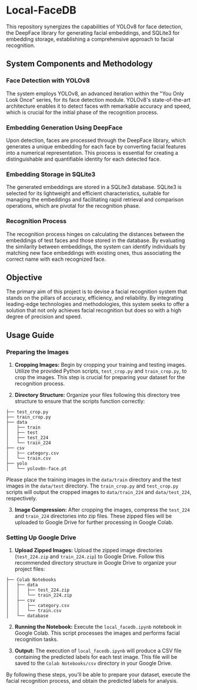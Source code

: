 # Local-FaceDB
This repository synergizes the capabilities of YOLOv8 for face detection, the DeepFace library for generating facial embeddings, and SQLite3 for embedding storage, establishing a comprehensive approach to facial recognition.

## System Components and Methodology

### Face Detection with YOLOv8

The system employs YOLOv8, an advanced iteration within the "You Only Look Once" series, for its face detection module. YOLOv8's state-of-the-art architecture enables it to detect faces with remarkable accuracy and speed, which is crucial for the initial phase of the recognition process.

### Embedding Generation Using DeepFace

Upon detection, faces are processed through the DeepFace library, which generates a unique embedding for each face by converting facial features into a numerical representation. This process is essential for creating a distinguishable and quantifiable identity for each detected face.

### Embedding Storage in SQLite3

The generated embeddings are stored in a SQLite3 database. SQLite3 is selected for its lightweight and efficient characteristics, suitable for managing the embeddings and facilitating rapid retrieval and comparison operations, which are pivotal for the recognition phase.

### Recognition Process

The recognition process hinges on calculating the distances between the embeddings of test faces and those stored in the database. By evaluating the similarity between embeddings, the system can identify individuals by matching new face embeddings with existing ones, thus associating the correct name with each recognized face.

## Objective

The primary aim of this project is to devise a facial recognition system that stands on the pillars of accuracy, efficiency, and reliability. By integrating leading-edge technologies and methodologies, this system seeks to offer a solution that not only achieves facial recognition but does so with a high degree of precision and speed.

## Usage Guide

### Preparing the Images

1. **Cropping Images:** Begin by cropping your training and testing images. Utilize the provided Python scripts, `test_crop.py` and `train_crop.py`, to crop the images. This step is crucial for preparing your dataset for the recognition process.

2. **Directory Structure:** Organize your files following this directory tree structure to ensure that the scripts function correctly:

```
├── test_crop.py
├── train_crop.py
├── data
│   ├── train
│   ├── test
│   ├── test_224
│   └── train_224
├── csv
│   ├── category.csv
│   └── train.csv
├── yolo
│   └── yolov8n-face.pt
```

Please place the training images in the `data/train` directory and the test images in the `data/test` directory. The `train_crop.py` and `test_crop.py` scripts will output the cropped images to `data/train_224` and `data/test_224`, respectively.

3. **Image Compression:** After cropping the images, compress the `test_224` and `train_224` directories into zip files. These zipped files will be uploaded to Google Drive for further processing in Google Colab.

### Setting Up Google Drive

1. **Upload Zipped Images:** Upload the zipped image directories (`test_224.zip` and `train_224.zip`) to Google Drive. Follow this recommended directory structure in Google Drive to organize your project files:

```
├── Colab Notebooks
│   ├── data
│   │   ├── test_224.zip
│   │   └── train_224.zip
│   ├── csv
│   │   ├── category.csv
│   │   └── train.csv
│   └── database
```

2. **Running the Notebook:** Execute the `local_facedb.ipynb` notebook in Google Colab. This script processes the images and performs facial recognition tasks.

3. **Output:** The execution of `local_facedb.ipynb` will produce a CSV file containing the predicted labels for each test image. This file will be saved to the `Colab Notebooks/csv` directory in your Google Drive.

By following these steps, you'll be able to prepare your dataset, execute the facial recognition process, and obtain the predicted labels for analysis.


